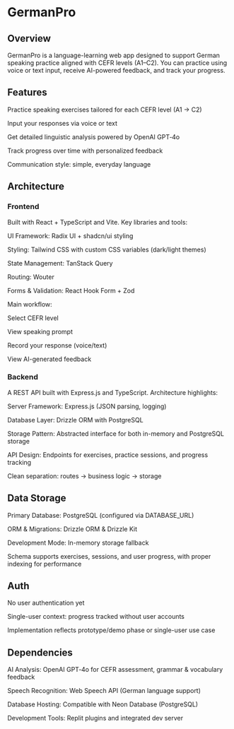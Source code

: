 # GermanPro

## Overview
GermanPro is a language-learning web app designed to support German speaking practice aligned with CEFR levels (A1–C2). You can practice using voice or text input, receive AI-powered feedback, and track your progress.

## Features
Practice speaking exercises tailored for each CEFR level (A1 → C2)

Input your responses via voice or text

Get detailed linguistic analysis powered by OpenAI GPT‑4o

Track progress over time with personalized feedback

Communication style: simple, everyday language


## Architecture
### Frontend
Built with React + TypeScript and Vite. Key libraries and tools:

UI Framework: Radix UI + shadcn/ui styling

Styling: Tailwind CSS with custom CSS variables (dark/light themes)

State Management: TanStack Query

Routing: Wouter

Forms & Validation: React Hook Form + Zod

Main workflow:

Select CEFR level

View speaking prompt

Record your response (voice/text)

View AI-generated feedback

### Backend
A REST API built with Express.js and TypeScript. Architecture highlights:

Server Framework: Express.js (JSON parsing, logging)

Database Layer: Drizzle ORM with PostgreSQL

Storage Pattern: Abstracted interface for both in-memory and PostgreSQL storage

API Design: Endpoints for exercises, practice sessions, and progress tracking

Clean separation: routes → business logic → storage

## Data Storage
Primary Database: PostgreSQL (configured via DATABASE_URL)

ORM & Migrations: Drizzle ORM & Drizzle Kit

Development Mode: In-memory storage fallback

Schema supports exercises, sessions, and user progress, with proper indexing for performance


## Auth
No user authentication yet

Single-user context: progress tracked without user accounts

Implementation reflects prototype/demo phase or single-user use case


## Dependencies
AI Analysis: OpenAI GPT‑4o for CEFR assessment, grammar & vocabulary feedback

Speech Recognition: Web Speech API (German language support)

Database Hosting: Compatible with Neon Database (PostgreSQL)

Development Tools: Replit plugins and integrated dev server
